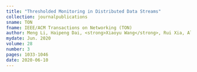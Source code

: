 ```yaml
---
title: "Thresholded Monitoring in Distributed Data Streams"
collection: journalpublications
sname: TON
fname: IEEE/ACM Transactions on Networking (TON)
author: Meng Li, Haipeng Dai, <strong>Xiaoyu Wang</strong>, Rui Xia, Alex X. Liu, and Guihai Chen
mydate: Jun. 2020
volume: 28
number: 3
pages: 1033-1046
date: 2020-06-10
---
```


<!--plain: '/files/bib/plainUAVTON.html'
bibtex: '/files/bib/texUAVTON.txt'-->